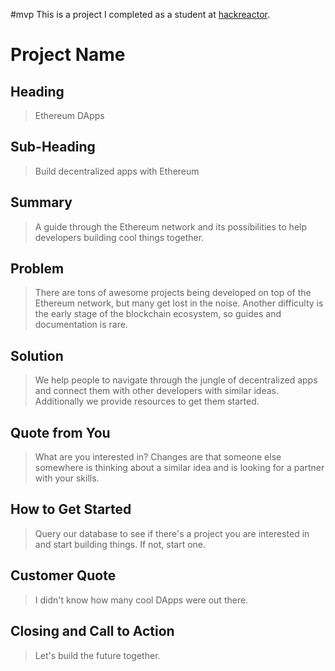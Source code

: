 #mvp
This is a project I completed as a student at [hackreactor](http://hackreactor.com).

# Project Name #

<!-- 
> This material was originally posted [here](http://www.quora.com/What-is-Amazons-approach-to-product-development-and-product-management). It is reproduced here for posterities sake.

There is an approach called "working backwards" that is widely used at Amazon. They work backwards from the customer, rather than starting with an idea for a product and trying to bolt customers onto it. While working backwards can be applied to any specific product decision, using this approach is especially important when developing new products or features.

For new initiatives a product manager typically starts by writing an internal press release announcing the finished product. The target audience for the press release is the new/updated product's customers, which can be retail customers or internal users of a tool or technology. Internal press releases are centered around the customer problem, how current solutions (internal or external) fail, and how the new product will blow away existing solutions.

If the benefits listed don't sound very interesting or exciting to customers, then perhaps they're not (and shouldn't be built). Instead, the product manager should keep iterating on the press release until they've come up with benefits that actually sound like benefits. Iterating on a press release is a lot less expensive than iterating on the product itself (and quicker!).

If the press release is more than a page and a half, it is probably too long. Keep it simple. 3-4 sentences for most paragraphs. Cut out the fat. Don't make it into a spec. You can accompany the press release with a FAQ that answers all of the other business or execution questions so the press release can stay focused on what the customer gets. My rule of thumb is that if the press release is hard to write, then the product is probably going to suck. Keep working at it until the outline for each paragraph flows. 

Oh, and I also like to write press-releases in what I call "Oprah-speak" for mainstream consumer products. Imagine you're sitting on Oprah's couch and have just explained the product to her, and then you listen as she explains it to her audience. That's "Oprah-speak", not "Geek-speak".

Once the project moves into development, the press release can be used as a touchstone; a guiding light. The product team can ask themselves, "Are we building what is in the press release?" If they find they're spending time building things that aren't in the press release (overbuilding), they need to ask themselves why. This keeps product development focused on achieving the customer benefits and not building extraneous stuff that takes longer to build, takes resources to maintain, and doesn't provide real customer benefit (at least not enough to warrant inclusion in the press release).
 -->
 
## Heading ##
  > Ethereum DApps

## Sub-Heading ##
  > Build decentralized apps with Ethereum

## Summary ##
  > A guide through the Ethereum network and its possibilities to help developers building cool things together.

## Problem ##
  > There are tons of awesome projects being developed on top of the Ethereum network, but many get lost in the noise. Another difficulty is the early stage of the blockchain ecosystem, so guides and documentation is rare.

## Solution ##
  > We help people to navigate through the jungle of decentralized apps and connect them with other developers with similar ideas. Additionally we provide resources to get them started.

## Quote from You ##
  > What are you interested in? Changes are that someone else somewhere is thinking about a similar idea and is looking for a partner with your skills. 

## How to Get Started ##
  > Query our database to see if there's a project you are interested in and start building things. If not, start one.

## Customer Quote ##
  > I didn't know how many cool DApps were out there.

## Closing and Call to Action ##
  > Let's build the future together.
